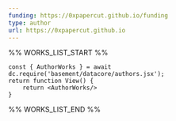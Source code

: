```yaml
---
funding: https://0xpapercut.github.io/funding
type: author
url: https://0xpapercut.github.io
---
```



%% WORKS_LIST_START %%

```datacorejsx
const { AuthorWorks } = await dc.require('basement/datacore/authors.jsx');
return function View() {
    return <AuthorWorks/>
}
```
%% WORKS_LIST_END %%